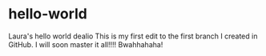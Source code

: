 # hello-world
Laura's hello world dealio
This is my first edit to the first branch I created in GitHub.
I will soon master it all!!!!
Bwahhahaha!
